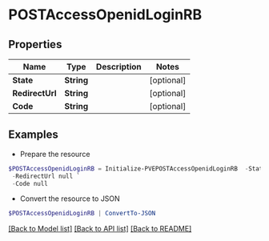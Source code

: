 # POSTAccessOpenidLoginRB
## Properties

Name | Type | Description | Notes
------------ | ------------- | ------------- | -------------
**State** | **String** |  | [optional] 
**RedirectUrl** | **String** |  | [optional] 
**Code** | **String** |  | [optional] 

## Examples

- Prepare the resource
```powershell
$POSTAccessOpenidLoginRB = Initialize-PVEPOSTAccessOpenidLoginRB  -State null `
 -RedirectUrl null `
 -Code null
```

- Convert the resource to JSON
```powershell
$POSTAccessOpenidLoginRB | ConvertTo-JSON
```

[[Back to Model list]](../README.md#documentation-for-models) [[Back to API list]](../README.md#documentation-for-api-endpoints) [[Back to README]](../README.md)


